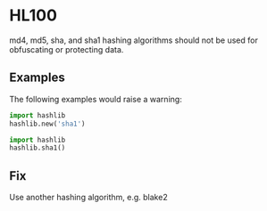 # HL100

md4, md5, sha, and sha1 hashing algorithms should not be used for obfuscating or protecting data.

## Examples

The following examples would raise a warning:

```python
import hashlib
hashlib.new('sha1')
```

```python
import hashlib
hashlib.sha1()
```

## Fix

Use another hashing algorithm, e.g. blake2